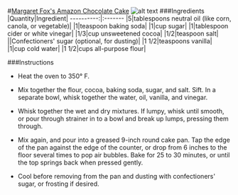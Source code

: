 #[Margaret Fox's Amazon Chocolate Cake](http://food52.com/recipes/24484-margaret-fox-s-amazon-chocolate-cake)
![alt text](https://images.food52.com/4vp47QNxAmWsvurBIYUHz6b8xEw=/753x502/ffcd4803-ce58-48bb-961c-ec16ecaa9b0c--2013-1001_genius_chocolate_cake-450.jpg)
###Ingredients
|Quantity|Ingredient|
----------:|:-------
|5|tablespoons neutral oil (like corn, canola, or vegetable)|
|1|teaspoon baking soda|
|1|cup sugar|
|1|tablespoon cider or white vinegar|
|1/3|cup unsweetened cocoa|
|1/2|teaspoon salt|
||Confectioners' sugar (optional, for dusting)|
|1 1/2|teaspoons vanilla|
|1|cup cold water|
|1 1/2|cups all-purpose flour|

###Instructions

* Heat the oven to 350° F.

* Mix together the flour, cocoa, baking soda, sugar, and salt. Sift. In a separate bowl, whisk together the water, oil, vanilla, and vinegar.

* Whisk together the wet and dry mixtures. If lumpy, whisk until smooth, or pour through strainer in to a bowl and break up lumps, pressing them through.

* Mix again, and pour into a greased 9-inch round cake pan. Tap the edge of the pan against the edge of the counter, or drop from 6 inches to the floor several times to pop air bubbles. Bake for 25 to 30 minutes, or until the top springs back when pressed gently.

* Cool before removing from the pan and dusting with confectioners' sugar, or frosting if desired.